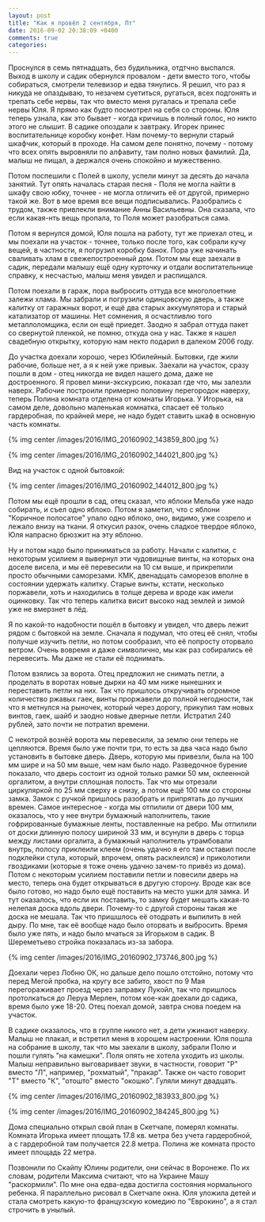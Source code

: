 ```yaml
---
layout: post
title: "Как я провёл 2 сентября, Пт"
date: 2016-09-02 20:38:09 +0400
comments: true
categories: 
---
```

Проснулся в семь пятнадцать, без будильника, отдтчно выспался. Выход в школу и садик обернулся провалом - дети вместо того, чтобы собираться, смотрели телевизор и едва тянулись. Я решил, что раз я никуда не опаздываю, то незачем суетиться, ругаться, всех подгонять и трепать себе нервы, так что вместо меня ругалась и трепала себе нервы Юля. Я прямо как будто посмотрел на себя со стороны. Юля теперь узнала, как это бывает - когда кричишь в полный голос, но никто этого не слышит. В садике опоздали к завтраку. Игорек принес воспитательнице коробку конфет. Нам почему-то вернули старый шкафчик, который в проходе. На самом деле понятно, почему - потому что всех опять выровняли по алфавиту, там полно новых фамилий. Да, малыш не пищал, а держался очень спокойно и мужественно.

Потом поспешили с Полей в школу, успели минут за десять до начала занятий. Тут опять началась старая песня - Поля не могла найти в шкафу свою юбку, точнее - не могла отличить её от другой, примерно такой же. Вот в мое время все вещи подписывались. Разобрались с трудом, также привлекли внимание Анны Васильевны. Она сказала, что если какая-нть вещь пропала, то Поля может разобраться сама.

Потом я вернулся домой, Юля пошла на работу, тут же приехал отец, и мы поехали на участок - точнее, только после того, как собрали кучу вещей, в частности, я погрузил коробку банок. Пора уже начинать сваливать хлам в свежепостроенный дом. Потом мы еще заехали в садик, передали малышу ещё одну курточку и отдали воспитательнице справку, к несчастью, малыш меня увидел и распищался.

Потом поехали в гараж, пора выбросить оттуда все многолоетние залежи хлама. Мы забрали и погрузили одинцовскую дверь, а также калитку от гаражных ворот, и ещё два старых аккумулятора и старый катализатор от машины. Нет сомнения, я осчастливлю того металлоломщика, если он ещё приедет. Заодно я забрал оттуда пакет со свернутой пленкой, не помню, откуда она у нас. Также я нашел свадебную открытку, которую нам некто подарил в далеком 2006 году.

До участка доехали хорошо, через Юбилейный. Бытовки, где жили рабочие, больше нет, а я к ней уже привык. Заехали на участок, сразу пошли в дом - отец никогда не видел нашего дома, даже не достроенного. Я провел мини-экскурсию, показал где что, мы залезли наверх. Рабочие построили примерно половину перегородок наверху, теперь Полина комната отделена от комнаты Игорька. У Игорька, на самом деле, довольно маленькая комнатка, спасает её только гардеробная, по крайней мере, не надо будет ставить шкаф в основную часть комнаты.

{% img center /images/2016/IMG_20160902_143859_800.jpg %}

{% img center /images/2016/IMG_20160902_144021_800.jpg %}

Вид на участок с одной бытовкой:

{% img center /images/2016/IMG_20160902_144012_800.jpg %}

Потом мы ещё прошли в сад, отец сказал, что яблоки Мельба уже надо собирать, и съел одно яблоко. Потом я заметил, что с яблони "Коричное полосатое" упало одно яблоко, оно, видимо, уже созрело и лежало внизу на ткани. Я откусил разок, очень сладкое твердое яблоко, Юля напрасно брюзжит на эту яблоню.

Ну и потом надо было приниматься за работу. Начали с калитки, с некоторым усилием я вывернул эти чудовищные винты, на которых она доселе висела, и мы её перевесили на 10 см выше, и прикрепили просто обычными саморезами. КМК, двенадцать саморезов вполне в состоянии удержать калитку. Старые винты, кстати, несколько поржавели, хоть и находились в толще дерева и вроде как имели оцинковку. Так что теперь калитка висит высоко над землей и зимой уже не вмерзнет в лёд. 

Я по какой-то надобности пошёл в бытовку и увидел, что дверь лежит рядом с бытовкой на земле. Сначала я подумал, что отец её снял, чтобы получше изучить петли, но потом сообразил, что её попросту оторвало ветром. Очень вовремя и даже символично, мы как раз собирались её перевесить. Мы даже не стали её поднимать.

Потом взялись за ворота. Отец предложил не снимать петли, а проделать в воротах новые дырки на 40 мм ниже нынешних и переставить петли на них. Так что пришлось откручивать огромное количество ржавых гаек, винты проржавели до полной негодности, так что я метнулся на рыночек, который через дорогу, прикупил там новых винтов, гаек, шайб и заодно новые дверные петли. Истратил 240 рублей, зато почти не потратил времени.

С некотрой вознёй ворота мы перевесили, за землю они теперь не цепляются. Время было уже почти три, то есть за два часа надо было установить в бытовке дверь. Дверь, которую мы привезли, была на 100 мм шире и на 50 мм выше, чем нам было надо. Разведочное бурение показало, что дверь состоит из одной только рамки 50 мм, оклеенной оргалитом, а внутри сплошная полость. Так что мы отрезали циркуляркой по 25 мм сверху и снизу, а потом ещё 100 мм со стороны замка. Замок с ручкой пришлось разобрать и припрятать до лучших времен. Самое интересное - когда мы отпилили от двери 100 мм, оказалось, что у нее внутри бумажный наполнитель, такие гофрированные бумажные ленты, поставленные на ребро. Мы отпилили от доски длинную полосу шириной 33 мм, и всунули в дверь с торца между листами оргалита, а бумажный наполнитель утрамбовали внутрь, полосу приклеили клеем (очень удачно я его там оставил после подклейки стула, который, впрочем, опять расклеился) и приколотили гвоздиками (которые я тоже очень удачно зачем-то привёз из дома). Потом с некоторым усилием поставили петли и повесили дверь на место, теперь она будет открываться в другую сторону. Вроде как все было готово, но надо было ещё поставить на место ушки для замка. И тут оказалось, что если их поставить, то замку будет мешать какая-то нелепая доска вдоль двери. Почему-то с другой стороны такая же доска не мешала. Так что пришшлось её отодрать и выпилить в ней дыру. По мне, так её вообще надо было оторвать и выбросить. Время было уже пять, и надо было мчаться за Игорьком в садик. В Шереметьево стройка показалась из-за забора.

{% img center /images/2016/IMG_20160902_173746_800.jpg %}

Доехали через Лобню ОК, но дальше дело пошло отстойно, потому что перед Мегой пробка, на кругу все забито, хвост по 9 Мая перегораживает проезд через заправку Лукойл, так что пришлось протолкаться до Леруа Мерлен, потом кое-как доехали до садика, время было уже 18-20. Отец поехал домой, завтра снова поедем на участок. 

В садике оказалось, что в группе никого нет, а дети ужинают наверху. Малыш не плакал, и встретил меня в хорошем настроении. Юля пошла на собрание в школу, так что мы заехали в школу, забрали Полю и пошли гулять "на камешки". Поля опять не хотела уходить из школы. Малыш неправильно выговаривает звуки, в частности, говорит "Р" вместо "Л", например, "рохматый", "пракар". Также он часто говорит "Т" вместо "К", "отошто" вместо "окошко". Гуляли минут двадцать.

{% img center /images/2016/IMG_20160902_183933_800.jpg %}

{% img center /images/2016/IMG_20160902_184245_800.jpg %}

Дома специально открыл свой план в Скетчапе, померял комнаты. Комната Игорька имеет площать 17.8 кв. метра без учета гардеробной, а с гардеробной там получается 22.8 метра. Полина же комната просто имеет площадь 22 метра.

Позвонили по Скайпу Юлины родители, они сейчас в Воронеже. По их словам, родители Максима считают, что на Украине Машу "раскормили". По мне она едва-едва достигла состояния нормального ребенка. Я параллельно рисовал в Скетчапе окна. Юля уложила детей и стала смотреть какую-то французскую комедию по "Еврокино", а я стал строчить в унылый.